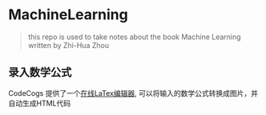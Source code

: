 # MachineLearning
> this repo is used to take notes about the book Machine Learning written by Zhi-Hua Zhou
## 录入数学公式
CodeCogs 提供了一个[在线LaTex编辑器](https://www.codecogs.com/latex/eqneditor.php), 可以将输入的数学公式转换成图片，并自动生成HTML代码
